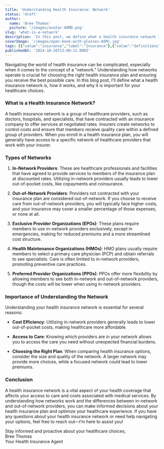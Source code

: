 ```yaml
---
title: 'Understanding Health Insurance: Network'
status: 'draft'
author:
  name: 'Bree Thomas'
  picture: '/images/avatar-A0MD.png'
slug: 'what-is-a-network'
description: 'In this post, we define what a health insurance network is, and highlighting its importance in reducing costs, facilitating access to care, and aiding in the selection of the right insurance plan.'
coverImage: '/images/open-book-with-glasses-A5Mj.jpg'
tags: [{"value":"insurance","label":"Insurance"},{"value":"definitions","label":"Definitions"},{"value":"terminology","label":"Terminology"}]
publishedAt: '2024-10-26T13:00:11.000Z'
---
```


Navigating the world of health insurance can be complicated, especially when it comes to the concept of a "network." Understanding how networks operate is crucial for choosing the right health insurance plan and ensuring you receive the best possible care. In this blog post, I’ll define what a health insurance network is, how it works, and why it is important for your healthcare choices.

### What is a Health Insurance Network?

A health insurance network is a group of healthcare providers, such as doctors, hospitals, and specialists, that have contracted with an insurance company to offer services at negotiated rates. Insurers create networks to control costs and ensure that members receive quality care within a defined group of providers. When you enroll in a health insurance plan, you will generally have access to a specific network of healthcare providers that work with your insurer.

### Types of Networks

1. **In-Network Providers**: These are healthcare professionals and facilities that have agreed to provide services to members of the insurance plan at discounted rates. Utilizing in-network providers usually leads to lower out-of-pocket costs, like copayments and coinsurance.

2. **Out-of-Network Providers**: Providers not contracted with your insurance plan are considered out-of-network. If you choose to receive care from out-of-network providers, you will typically face higher costs, and your insurance may cover a smaller percentage of those expenses, or none at all.

3. **Exclusive Provider Organizations (EPOs)**: These plans require members to use in-network providers exclusively, except in emergencies, making for reduced premiums and a more streamlined cost structure.

4. **Health Maintenance Organizations (HMOs)**: HMO plans usually require members to select a primary care physician (PCP) and obtain referrals to see specialists. Care is often limited to in-network providers, promoting preventive care practices.

5. **Preferred Provider Organizations (PPOs)**: PPOs offer more flexibility by allowing members to see both in-network and out-of-network providers, though the costs will be lower when using in-network providers.

### Importance of Understanding the Network

Understanding your health insurance network is essential for several reasons:

- **Cost Efficiency**: Utilizing in-network providers generally leads to lower out-of-pocket costs, making healthcare more affordable.

- **Access to Care**: Knowing which providers are in your network allows you to access the care you need without unexpected financial burdens.

- **Choosing the Right Plan**: When comparing health insurance options, consider the size and quality of the network. A larger network may provide more choices, while a focused network could lead to lower premiums.

### Conclusion

A health insurance network is a vital aspect of your health coverage that affects your access to care and costs associated with medical services. By understanding how networks work and the differences between in-network and out-of-network providers, you can make informed decisions about your health insurance plan and optimize your healthcare experience. If you have any questions about your health insurance network or need help navigating your options, feel free to reach out—I’m here to assist you!

Stay informed and proactive about your healthcare choices,\
Bree Thomas\
Your Health Insurance Agent